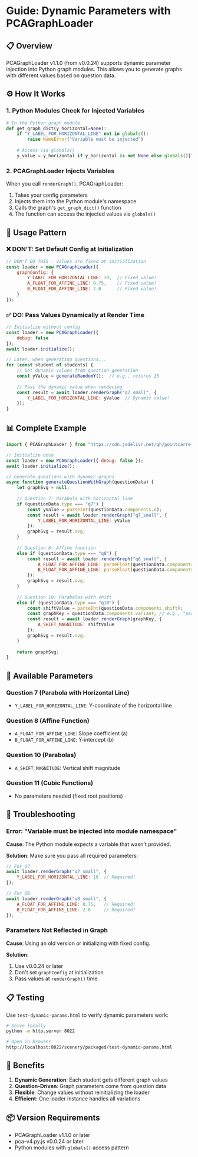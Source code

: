 # Guide: Dynamic Parameters with PCAGraphLoader

## 📋 Overview

PCAGraphLoader v1.1.0 (from v0.0.24) supports dynamic parameter injection into Python graph modules. This allows you to generate graphs with different values based on question data.

## ⚙️ How It Works

### 1. Python Modules Check for Injected Variables

```python
# In the Python graph module
def get_graph_dict(y_horizontal=None):
    if "Y_LABEL_FOR_HORIZONTAL_LINE" not in globals():
        raise NameError("Variable must be injected")
    
    # Access via globals()
    y_value = y_horizontal if y_horizontal is not None else globals()["Y_LABEL_FOR_HORIZONTAL_LINE"]
```

### 2. PCAGraphLoader Injects Variables

When you call `renderGraph()`, PCAGraphLoader:
1. Takes your config parameters
2. Injects them into the Python module's namespace
3. Calls the graph's `get_graph_dict()` function
4. The function can access the injected values via `globals()`

## 🎯 Usage Pattern

### ❌ DON'T: Set Default Config at Initialization

```javascript
// DON'T DO THIS - values are fixed at initialization
const loader = new PCAGraphLoader({
    graphConfig: {
        Y_LABEL_FOR_HORIZONTAL_LINE: 10,  // Fixed value!
        A_FLOAT_FOR_AFFINE_LINE: 0.75,    // Fixed value!
        B_FLOAT_FOR_AFFINE_LINE: 2.0      // Fixed value!
    }
});
```

### ✅ DO: Pass Values Dynamically at Render Time

```javascript
// Initialize without config
const loader = new PCAGraphLoader({ 
    debug: false 
});
await loader.initialize();

// Later, when generating questions...
for (const student of students) {
    // Get dynamic values from question generation
    const yValue = generateRandomY();  // e.g., returns 15
    
    // Pass the dynamic value when rendering
    const result = await loader.renderGraph("q7_small", {
        Y_LABEL_FOR_HORIZONTAL_LINE: yValue  // Dynamic value!
    });
}
```

## 📊 Complete Example

```javascript
import { PCAGraphLoader } from "https://cdn.jsdelivr.net/gh/pointcarre-app/v4.py.js@v0.0.24/scenery/packaged/PCAGraphLoader.js";

// Initialize once
const loader = new PCAGraphLoader({ debug: false });
await loader.initialize();

// Generate questions with dynamic graphs
async function generateQuestionWithGraph(questionData) {
    let graphSvg = null;
    
    // Question 7: Parabola with horizontal line
    if (questionData.type === "q7") {
        const yValue = parseInt(questionData.components.n);
        const result = await loader.renderGraph("q7_small", {
            Y_LABEL_FOR_HORIZONTAL_LINE: yValue
        });
        graphSvg = result.svg;
    }
    
    // Question 8: Affine function
    else if (questionData.type === "q8") {
        const result = await loader.renderGraph("q8_small", {
            A_FLOAT_FOR_AFFINE_LINE: parseFloat(questionData.components.a),
            B_FLOAT_FOR_AFFINE_LINE: parseFloat(questionData.components.b)
        });
        graphSvg = result.svg;
    }
    
    // Question 10: Parabolas with shift
    else if (questionData.type === "q10") {
        const shiftValue = parseInt(questionData.components.shift);
        const graphKey = questionData.components.variant; // e.g., "parabola_s1_ap"
        const result = await loader.renderGraph(graphKey, {
            A_SHIFT_MAGNITUDE: shiftValue
        });
        graphSvg = result.svg;
    }
    
    return graphSvg;
}
```

## 🔑 Available Parameters

### Question 7 (Parabola with Horizontal Line)
- `Y_LABEL_FOR_HORIZONTAL_LINE`: Y-coordinate of the horizontal line

### Question 8 (Affine Function)
- `A_FLOAT_FOR_AFFINE_LINE`: Slope coefficient (a)
- `B_FLOAT_FOR_AFFINE_LINE`: Y-intercept (b)

### Question 10 (Parabolas)
- `A_SHIFT_MAGNITUDE`: Vertical shift magnitude

### Question 11 (Cubic Functions)
- No parameters needed (fixed root positions)

## 🐛 Troubleshooting

### Error: "Variable must be injected into module namespace"

**Cause**: The Python module expects a variable that wasn't provided.

**Solution**: Make sure you pass all required parameters:

```javascript
// For Q7
await loader.renderGraph("q7_small", {
    Y_LABEL_FOR_HORIZONTAL_LINE: 10  // Required!
});

// For Q8
await loader.renderGraph("q8_small", {
    A_FLOAT_FOR_AFFINE_LINE: 0.75,   // Required!
    B_FLOAT_FOR_AFFINE_LINE: 2.0     // Required!
});
```

### Parameters Not Reflected in Graph

**Cause**: Using an old version or initializing with fixed config.

**Solution**: 
1. Use v0.0.24 or later
2. Don't set `graphConfig` at initialization
3. Pass values at `renderGraph()` time

## 📋 Testing

Use `test-dynamic-params.html` to verify dynamic parameters work:

```bash
# Serve locally
python -m http.server 8022

# Open in browser
http://localhost:8022/scenery/packaged/test-dynamic-params.html
```

## 🎉 Benefits

1. **Dynamic Generation**: Each student gets different graph values
2. **Question-Driven**: Graph parameters come from question data
3. **Flexible**: Change values without reinitializing the loader
4. **Efficient**: One loader instance handles all variations

## 📦 Version Requirements

- PCAGraphLoader v1.1.0 or later
- pca-v4.py.js v0.0.24 or later
- Python modules with `globals()` access pattern
